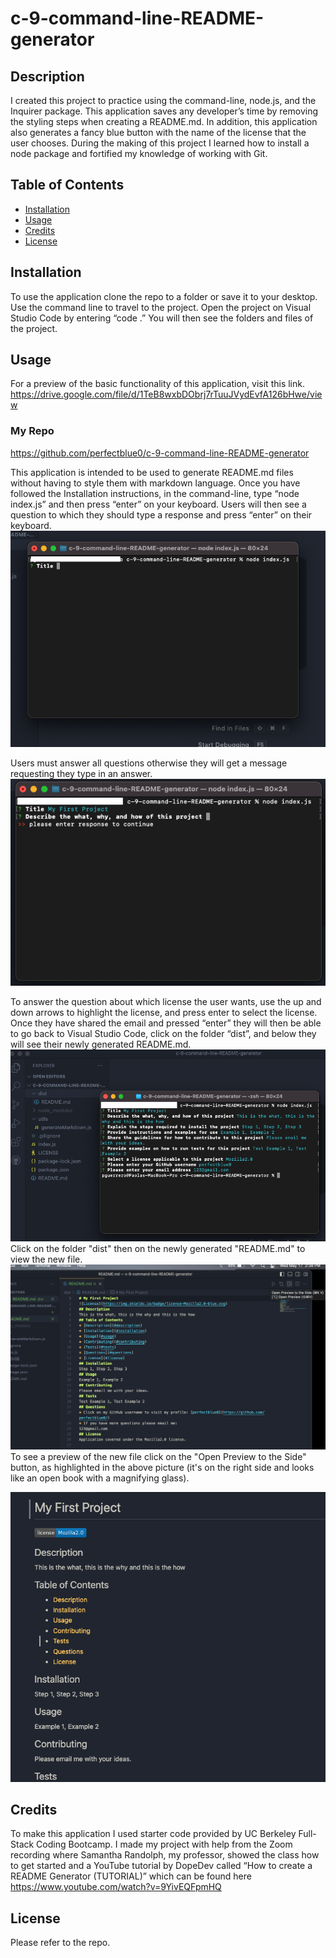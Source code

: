 # c-9-command-line-README-generator

## Description
I created this project to practice using the command-line, node.js, and the Inquirer package. This application saves any developer’s time by removing the styling steps when creating a README.md. In addition, this application also generates a fancy blue button with the name of the license that the user chooses. During the making of this project I learned how to install a node package and fortified my knowledge of working with Git.

## Table of Contents
- [Installation](#installation)
- [Usage](#usage)
- [Credits](#credits)
- [License](#license)

## Installation
To use the application clone the repo to a folder or save it to your desktop. Use the command line to travel to the project. Open the project on Visual Studio Code by entering “code .” You will then see the folders and files of the project.

## Usage
For a preview of the basic functionality of this application, visit this link.
https://drive.google.com/file/d/1TeB8wxbDObrj7rTuuJVydEvfA126bHwe/view  
### My Repo
https://github.com/perfectblue0/c-9-command-line-README-generator  

This application is intended to be used to generate README.md files without having to style them with markdown language. Once you have followed the Installation instructions, in the command-line, type “node index.js” and then press “enter” on your keyboard. Users will then see a question to which they should type a response and press “enter” on their keyboard. 
![question](./images/shot-1.png)  

Users must answer all questions otherwise they will get a message requesting they type in an answer.
![validate](./images/shot-2.png)  

To answer the question about which license the user wants, use the up and down arrows to highlight the license, and press enter to select the license. Once they have shared the email and pressed “enter” they will then be able to go back to Visual Studio Code, click on the folder “dist”, and below they will see their newly generated README.md.
!['new README in dist'](./images/shot-4.png)  
Click on the folder "dist" then on the newly generated "README.md" to view the new file.
!['README file'](./images/shot-6.png)  
To see a preview of the new file click on the "Open Preview to the Side" button, as highlighted in the above picture (it's on the right side and looks like an open book with a magnifying glass).  

!['README preview'](./images/shot-8.png)


## Credits
To make this application I used starter code provided by UC Berkeley Full-Stack Coding Bootcamp. I made my project with help from the Zoom recording where Samantha Randolph, my professor, showed the class how to get started and a YouTube tutorial by DopeDev called “How to create a README Generator (TUTORIAL)” which can be found here https://www.youtube.com/watch?v=9YivEQFpmHQ  

## License
Please refer to the repo.

